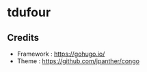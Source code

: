 # tdufour

## Credits

- Framework : https://gohugo.io/
- Theme : https://github.com/jpanther/congo
